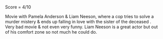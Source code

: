  Score = 4/10

Movie with Pamela Anderson & Liam Neeson, where a cop tries to solve a murder mistery & ends up falling in love with the sister of the deceased . Very bad movie & not even very funny. Liam Neeson is a great actor but out of his comfort zone so not much he could do.